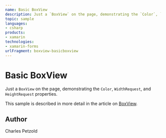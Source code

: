 ```yaml
---
name: Basic BoxView
description: Just a `BoxView` on the page, demonstrating the `Color`, `WidthRequest`, and `HeightRequest` properties.  This sample is described in more detail i...
topic: sample
languages:
- csharp
products:
- xamarin
technologies:
- xamarin-forms
urlFragment: boxview-basicboxview
---
```

Basic BoxView
======

Just a `BoxView` on the page, demonstrating the `Color`, `WidthRequest`, and `HeightRequest` properties.

This sample is described in more detail in the article on [BoxView](/guides/xamarin-forms/user-interface/boxview/).

Author
------

Charles Petzold
